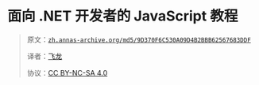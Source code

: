 # 面向 .NET 开发者的 JavaScript 教程

> 原文：[`zh.annas-archive.org/md5/9D370F6C530A09D4B2BBB62567683DDF`](https://zh.annas-archive.org/md5/9D370F6C530A09D4B2BBB62567683DDF)
> 
> 译者：[飞龙](https://github.com/wizardforcel)
> 
> 协议：[CC BY-NC-SA 4.0](http://creativecommons.org/licenses/by-nc-sa/4.0/)
